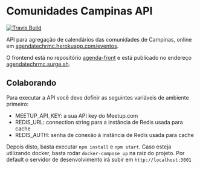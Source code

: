 # Comunidades Campinas API

[![Travis Build][travis-image]][travis-url]

API para agregação de calendários das comunidades de Campinas, online em [agendatechrmc.herokuapp.com/eventos](https://agendatechrmc.herokuapp.com/eventos).

O frontend está no repositório [agenda-front](https://github.com/comunidadescampinas/agenda-front) e está publicado no endereço [agendatechrmc.surge.sh](https://agendatechrmc.surge.sh/).

[travis-url]: https://travis-ci.org/comunidadescampinas/agenda-api
[travis-image]: https://api.travis-ci.org/comunidadescampinas/agenda-api.svg

## Colaborando

Para executar a API você deve definir as seguintes variáveis de ambiente primeiro:

* MEETUP_API_KEY: a sua API key do Meetup.com
* REDIS_URL: connection string para a instância de Redis usada para cache
* REDIS_AUTH: senha de conexão à instância de Redis usada para cache

Depois disto, basta executar `npm install` e `npm start`.
Caso esteja utilizando docker, basta rodar `docker-compose up` na raiz do projeto. Por default o servidor de desenvolvimento irá subir em `http://localhost:3001`
